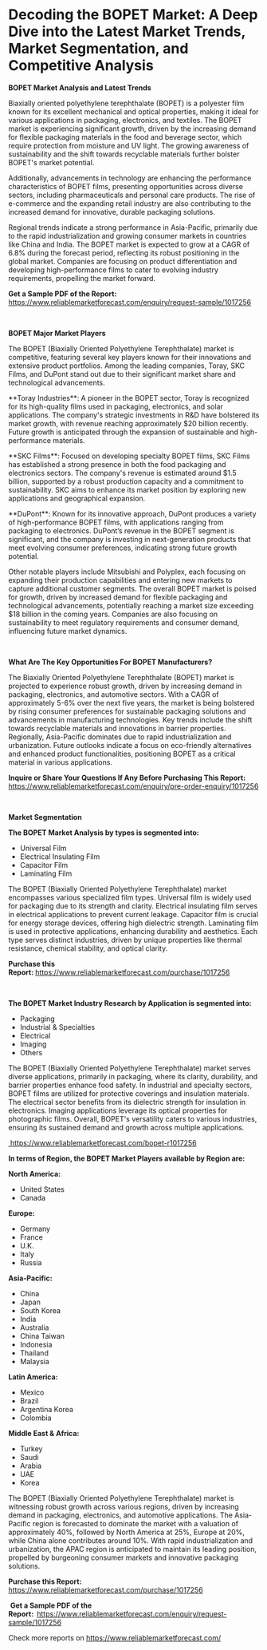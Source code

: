 <p><h1>Decoding the BOPET Market: A Deep Dive into the Latest Market Trends, Market Segmentation, and Competitive Analysis</h1></p><p><strong>BOPET Market Analysis and Latest Trends</strong></p>
<p><p>Biaxially oriented polyethylene terephthalate (BOPET) is a polyester film known for its excellent mechanical and optical properties, making it ideal for various applications in packaging, electronics, and textiles. The BOPET market is experiencing significant growth, driven by the increasing demand for flexible packaging materials in the food and beverage sector, which require protection from moisture and UV light. The growing awareness of sustainability and the shift towards recyclable materials further bolster BOPET's market potential.</p><p>Additionally, advancements in technology are enhancing the performance characteristics of BOPET films, presenting opportunities across diverse sectors, including pharmaceuticals and personal care products. The rise of e-commerce and the expanding retail industry are also contributing to the increased demand for innovative, durable packaging solutions.</p><p>Regional trends indicate a strong performance in Asia-Pacific, primarily due to the rapid industrialization and growing consumer markets in countries like China and India. The BOPET market is expected to grow at a CAGR of 6.8% during the forecast period, reflecting its robust positioning in the global market. Companies are focusing on product differentiation and developing high-performance films to cater to evolving industry requirements, propelling the market forward.</p></p>
<p><strong>Get a Sample PDF of the Report:&nbsp;</strong> <a href="https://www.reliablemarketforecast.com/enquiry/request-sample/1017256?utm_campaign=2821&utm_medium=2&utm_source=Github&utm_content=ia&utm_term=02042025&utm_id=bopet">https://www.reliablemarketforecast.com/enquiry/request-sample/1017256</a></p>
<p>&nbsp;</p>
<p><strong>BOPET Major Market Players</strong></p>
<p><p>The BOPET (Biaxially Oriented Polyethylene Terephthalate) market is competitive, featuring several key players known for their innovations and extensive product portfolios. Among the leading companies, Toray, SKC Films, and DuPont stand out due to their significant market share and technological advancements.</p><p>**Toray Industries**: A pioneer in the BOPET sector, Toray is recognized for its high-quality films used in packaging, electronics, and solar applications. The company's strategic investments in R&D have bolstered its market growth, with revenue reaching approximately $20 billion recently. Future growth is anticipated through the expansion of sustainable and high-performance materials.</p><p>**SKC Films**: Focused on developing specialty BOPET films, SKC Films has established a strong presence in both the food packaging and electronics sectors. The company's revenue is estimated around $1.5 billion, supported by a robust production capacity and a commitment to sustainability. SKC aims to enhance its market position by exploring new applications and geographical expansion.</p><p>**DuPont**: Known for its innovative approach, DuPont produces a variety of high-performance BOPET films, with applications ranging from packaging to electronics. DuPont’s revenue in the BOPET segment is significant, and the company is investing in next-generation products that meet evolving consumer preferences, indicating strong future growth potential.</p><p>Other notable players include Mitsubishi and Polyplex, each focusing on expanding their production capabilities and entering new markets to capture additional customer segments. The overall BOPET market is poised for growth, driven by increased demand for flexible packaging and technological advancements, potentially reaching a market size exceeding $18 billion in the coming years. Companies are also focusing on sustainability to meet regulatory requirements and consumer demand, influencing future market dynamics.</p></p>
<p>&nbsp;</p>
<p><strong>What Are The Key Opportunities For BOPET Manufacturers?</strong></p>
<p><p>The Biaxially Oriented Polyethylene Terephthalate (BOPET) market is projected to experience robust growth, driven by increasing demand in packaging, electronics, and automotive sectors. With a CAGR of approximately 5-6% over the next five years, the market is being bolstered by rising consumer preferences for sustainable packaging solutions and advancements in manufacturing technologies. Key trends include the shift towards recyclable materials and innovations in barrier properties. Regionally, Asia-Pacific dominates due to rapid industrialization and urbanization. Future outlooks indicate a focus on eco-friendly alternatives and enhanced product functionalities, positioning BOPET as a critical material in various applications.</p></p>
<p><strong>Inquire or Share Your Questions If Any Before Purchasing This Report:</strong> <a href="https://www.reliablemarketforecast.com/enquiry/pre-order-enquiry/1017256?utm_campaign=2821&utm_medium=2&utm_source=Github&utm_content=ia&utm_term=02042025&utm_id=bopet">https://www.reliablemarketforecast.com/enquiry/pre-order-enquiry/1017256</a></p>
<p>&nbsp;</p>
<p><strong>Market Segmentation</strong></p>
<p><strong>The BOPET Market Analysis by types is segmented into:</strong></p>
<p><ul><li>Universal Film</li><li>Electrical Insulating Film</li><li>Capacitor Film</li><li>Laminating Film</li></ul></p>
<p><p>The BOPET (Biaxially Oriented Polyethylene Terephthalate) market encompasses various specialized film types. Universal film is widely used for packaging due to its strength and clarity. Electrical insulating film serves in electrical applications to prevent current leakage. Capacitor film is crucial for energy storage devices, offering high dielectric strength. Laminating film is used in protective applications, enhancing durability and aesthetics. Each type serves distinct industries, driven by unique properties like thermal resistance, chemical stability, and optical clarity.</p></p>
<p><strong>Purchase this Report:&nbsp;</strong><a href="https://www.reliablemarketforecast.com/purchase/1017256?utm_campaign=2821&utm_medium=2&utm_source=Github&utm_content=ia&utm_term=02042025&utm_id=bopet">https://www.reliablemarketforecast.com/purchase/1017256</a></p>
<p>&nbsp;</p>
<p><strong>The BOPET Market Industry Research by Application is segmented into:</strong></p>
<p><ul><li>Packaging</li><li>Industrial & Specialties</li><li>Electrical</li><li>Imaging</li><li>Others</li></ul></p>
<p><p>The BOPET (Biaxially Oriented Polyethylene Terephthalate) market serves diverse applications, primarily in packaging, where its clarity, durability, and barrier properties enhance food safety. In industrial and specialty sectors, BOPET films are utilized for protective coverings and insulation materials. The electrical sector benefits from its dielectric strength for insulation in electronics. Imaging applications leverage its optical properties for photographic films. Overall, BOPET's versatility caters to various industries, ensuring its sustained demand and growth across multiple applications.</p></p>
<p><a href="https://www.reliablemarketforecast.com/bopet-r1017256?utm_campaign=2821&utm_medium=2&utm_source=Github&utm_content=ia&utm_term=02042025&utm_id=bopet">&nbsp;https://www.reliablemarketforecast.com/bopet-r1017256</a></p>
<p><strong>In terms of Region, the BOPET Market Players available by Region are:</strong></p>
<p>
    <p> <strong> North America: </strong>
        <ul>
            <li>United States</li>
            <li>Canada</li>
        </ul>
        </p> 
    <p> <strong> Europe: </strong>
        <ul>
            <li>Germany</li>
            <li>France</li>
            <li>U.K.</li>
            <li>Italy</li>
            <li>Russia</li>
        </ul>
        </p> 
    <p> <strong> Asia-Pacific: </strong>
        <ul>
            <li>China</li>
            <li>Japan</li>
            <li>South Korea</li>
            <li>India</li>
            <li>Australia</li>
            <li>China Taiwan</li>
            <li>Indonesia</li>
            <li>Thailand</li>
            <li>Malaysia</li>
        </ul>
        </p> 
    <p> <strong> Latin America: </strong>
        <ul>
            <li>Mexico</li>
            <li>Brazil</li>
            <li>Argentina Korea</li>
            <li>Colombia</li>
        </ul>
        </p> 
    <p> <strong> Middle East & Africa: </strong>
        <ul>
            <li>Turkey</li>
            <li>Saudi</li>
            <li>Arabia</li>
            <li>UAE</li>
            <li>Korea</li>
        </ul>
    </p>
    </p>
<p><p>The BOPET (Biaxially Oriented Polyethylene Terephthalate) market is witnessing robust growth across various regions, driven by increasing demand in packaging, electronics, and automotive applications. The Asia-Pacific region is forecasted to dominate the market with a valuation of approximately 40%, followed by North America at 25%, Europe at 20%, while China alone contributes around 10%. With rapid industrialization and urbanization, the APAC region is anticipated to maintain its leading position, propelled by burgeoning consumer markets and innovative packaging solutions.</p></p>
<p><strong>Purchase this Report: </strong><a href="https://www.reliablemarketforecast.com/purchase/1017256?utm_campaign=2821&utm_medium=2&utm_source=Github&utm_content=ia&utm_term=02042025&utm_id=bopet">https://www.reliablemarketforecast.com/purchase/1017256</a></p>
<p>&nbsp;<strong>Get a Sample PDF of the Report:&nbsp;&nbsp;</strong><a href="https://www.reliablemarketforecast.com/enquiry/request-sample/1017256?utm_campaign=2821&utm_medium=2&utm_source=Github&utm_content=ia&utm_term=02042025&utm_id=bopet">https://www.reliablemarketforecast.com/enquiry/request-sample/1017256</a></p>
<p><strong></strong></p>
<p>Check more reports on <a href="https://www.reliablemarketforecast.com/?utm_campaign=2821&utm_medium=2&utm_source=Github&utm_content=ia&utm_term=02042025&utm_id=bopet">https://www.reliablemarketforecast.com/</a></p>